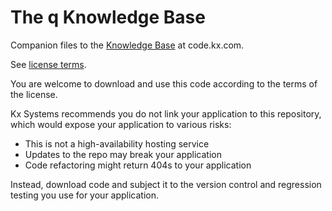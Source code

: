 # The q Knowledge Base



Companion files to the [Knowledge Base](https://code.kx.com/v2/kb/) at code.kx.com.

See [license terms](https://code.kx.com/v2/about/thissite/#license).


You are welcome to download and use this code according to the terms of the license. 

Kx Systems recommends you do not link your application to this repository, 
which would expose your application to various risks:

- This is not a high-availability hosting service
- Updates to the repo may break your application 
- Code refactoring might return 404s to your application

Instead, download code and subject it to the version control and regression testing you use for your application.
